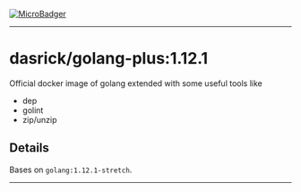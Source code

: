 [![MicroBadger][microbadger-image]][microbadger-url]

***

# dasrick/golang-plus:1.12.1

Official docker image of golang extended with some useful tools like

* dep
* golint
* zip/unzip

## Details

Bases on `golang:1.12.1-stretch`.

***

[microbadger-image]: https://images.microbadger.com/badges/image/dasrick/golang-plus:1.12.1.svg
[microbadger-url]: https://microbadger.com/images/dasrick/golang-plus:1.12.1
